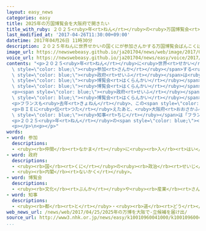 ```yaml
---
layout: easy_news
categories: easy
title: 2025年の万国博覧会を大阪府で開きたい
title_with_ruby: ２０２５<ruby>年<rt>ねん</rt></ruby>の<ruby>万国博覧会<rt>ばんこくはくらんかい</rt></ruby>を<ruby>大阪府<rt>おおさかふ</rt></ruby>で<ruby>開<rt>ひら</rt></ruby>きたい
last_modified_at: '2017-04-26T11:30:00+09:00'
datetime: 2017年04月26日 11時30分
description: ２０２５年ねんに世界せかいの国くにが参加さんかする万国博覧会ばんこくはくらんかいがあります。
image_url: https://newswebeasy.github.io/ja201704/news/web/image/2017/04/26/k10010960041000.jpg
voice_url: https://newswebeasy.github.io/ja201704/news/easy/voice/2017/04/26/k10010960041000.mp3
contents: "<p>２０２５<ruby>年<rt>ねん</rt></ruby>に<ruby>世界<rt>せかい</rt></ruby>の<ruby>国<rt>くに</rt></ruby>が<span\
  \ style=\"color: blue;\"><ruby>参加<rt>さんか</rt></ruby></span>する<ruby>万国博覧会<rt>ばんこくはくらんかい</rt></ruby>があります。<ruby>日本<rt>にっぽん</rt></ruby>の<span\
  \ style=\"color: blue;\"><ruby>政府<rt>せいふ</rt></ruby></span>は<ruby>２４日<rt>にじゅうよっか</rt></ruby>、この<span\
  \ style=\"color: blue;\"><ruby>博覧会<rt>はくらんかい</rt></ruby></span>を<ruby>大阪府<rt>おおさかふ</rt></ruby>の<ruby>海<rt>うみ</rt></ruby>の<ruby>近<rt>ちか</rt></ruby>くで<ruby>開<rt>ひら</rt></ruby>きたいと<span\
  \ style=\"color: blue;\"><ruby>博覧会<rt>はくらんかい</rt></ruby></span>の<ruby>事務所<rt>じむしょ</rt></ruby>のＢＩＥに<ruby>伝<rt>つた</rt></ruby>えました。</p>\n\
  <p><span style=\"color: blue;\"><ruby>政府<rt>せいふ</rt></ruby></span>は、２０２５<ruby>年<rt>ねん</rt></ruby>５<ruby>月<rt>がつ</rt></ruby>〜１１<ruby>月<rt>がつ</rt></ruby>に<span\
  \ style=\"color: blue;\"><ruby>博覧会<rt>はくらんかい</rt></ruby></span>を<ruby>開<rt>ひら</rt></ruby>く<ruby>計画<rt>けいかく</rt></ruby>で、<ruby>日本<rt>にっぽん</rt></ruby>や<ruby>外国<rt>がいこく</rt></ruby>から３０００<ruby>万<rt>まん</rt></ruby><ruby>人<rt>にん</rt></ruby>ぐらいが<ruby>来<rt>く</rt></ruby>ると<ruby>考<rt>かんが</rt></ruby>えています。</p>\n\
  <p>フランスも<ruby>去年<rt>きょねん</rt></ruby>、この<span style=\"color: blue;\"><ruby>博覧会<rt>はくらんかい</rt></ruby></span>をパリの<ruby>近<rt>ちか</rt></ruby>くで<ruby>開<rt>ひら</rt></ruby>きたいとＢＩＥに<ruby>伝<rt>つた</rt></ruby>えました。ロシアも<ruby>自分<rt>じぶん</rt></ruby>の<ruby>国<rt>くに</rt></ruby>で<ruby>開<rt>ひら</rt></ruby>きたいと<ruby>考<rt>かんが</rt></ruby>えているようです。</p>\n\
  <p>ＢＩＥに<ruby>伝<rt>つた</rt></ruby>えたあと、<ruby>大阪府<rt>おおさかふ</rt></ruby>の<ruby>松井<rt>まつい</rt></ruby><span\
  \ style=\"color: blue;\"><ruby>知事<rt>ちじ</rt></ruby></span>は「フランスに<ruby>負<rt>ま</rt></ruby>けないように<ruby>頑張<rt>がんば</rt></ruby>ります」と<ruby>言<rt>い</rt></ruby>いました。</p>\n\
  <p>２０２５<ruby>年<rt>ねん</rt></ruby>の<span style=\"color: blue;\"><ruby>博覧会<rt>はくらんかい</rt></ruby></span>をどこで<ruby>開<rt>ひら</rt></ruby>くかは、<ruby>来年<rt>らいねん</rt></ruby><ruby>秋<rt>あき</rt></ruby>にＢＩＥの<ruby>会議<rt>かいぎ</rt></ruby>で<ruby>決<rt>き</rt></ruby>まります。</p>\n\
  <p></p>\n<p></p>"
words:
- word: 参加
  descriptions:
  - <ruby><rb>仲間</rb><rt>なかま</rt></ruby>に<ruby><rb>入</rb><rt>はい</rt></ruby>ること。
- word: 政府
  descriptions:
  - <ruby><rb>国</rb><rt>くに</rt></ruby>の<ruby><rb>政治</rb><rt>せいじ</rt></ruby>を<ruby><rb>行</rb><rt>おこな</rt></ruby>うところ。
  - <ruby><rb>内閣</rb><rt>ないかく</rt></ruby>。
- word: 博覧会
  descriptions:
  - <ruby><rb>文化</rb><rt>ぶんか</rt></ruby>や<ruby><rb>産業</rb><rt>さんぎょう</rt></ruby>についてのいろいろな<ruby><rb>物</rb><rt>もの</rt></ruby>を<ruby><rb>集</rb><rt>あつ</rt></ruby>めて、<ruby><rb>人々</rb><rt>ひとびと</rt></ruby>に<ruby><rb>見</rb><rt>み</rt></ruby>せるもよおし。
- word: 知事
  descriptions:
  - <ruby><rb>都</rb><rt>と</rt></ruby>・<ruby><rb>道</rb><rt>どう</rt></ruby>・<ruby><rb>府</rb><rt>ふ</rt></ruby>・<ruby><rb>県</rb><rt>けん</rt></ruby>などの<ruby><rb>政治</rb><rt>せいじ</rt></ruby>をとる、いちばん<ruby><rb>上</rb><rt>うえ</rt></ruby>の<ruby><rb>役目</rb><rt>やくめ</rt></ruby>。また、その<ruby><rb>人</rb><rt>ひと</rt></ruby>。
web_news_url: /news/web/2017/04/25/2025年の万博を大阪で-立候補を届け出/
source_url: http://www3.nhk.or.jp/news/easy/k10010960041000/k10010960041000.html
...
```

